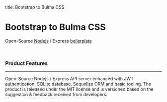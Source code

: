 title: Bootstrap to Bulma CSS

# Bootstrap to Bulma CSS

Open-Source [Nodejs](https://nodejs.org/en/) / Express [boilerplate](https://en.wikipedia.org/wiki/Boilerplate_code)

<br />

### Product Features
---

Open-Source Nodejs / Express API server enhanced with JWT authentication, SQLite database, Sequelize ORM and basic tooling. 
The product is released under the MIT license and is versioned based on the suggestion & feedback received from developers.


